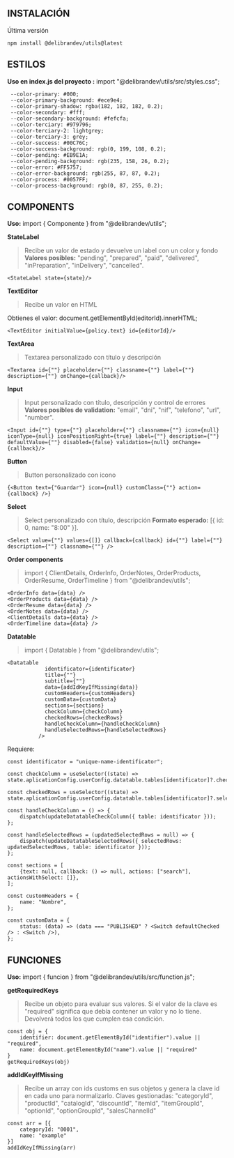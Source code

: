 ## INSTALACIÓN

Última versión

```
npm install @delibrandev/utils@latest
```

## ESTILOS

**Uso en index.js del proyecto :** import "@delibrandev/utils/src/styles.css";

```
 --color-primary: #000;
 --color-primary-background: #ece9e4;
 --color-primary-shadow: rgba(182, 182, 182, 0.2);
 --color-secondary: #fff;
 --color-secondary-background: #fefcfa;
 --color-terciary: #979796;
 --color-terciary-2: lightgrey;
 --color-terciary-3: grey;
 --color-success: #00C76C;
 --color-success-background: rgb(0, 199, 108, 0.2);
 --color-pending: #EB9E1A;
 --color-pending-background: rgb(235, 158, 26, 0.2);
 --color-error: #FF5757;
 --color-error-background: rgb(255, 87, 87, 0.2);
 --color-process: #0057FF;
 --color-process-background: rgb(0, 87, 255, 0.2);
```

## COMPONENTS

**Uso:** import { Componente } from "@delibrandev/utils";

**StateLabel**

> Recibe un valor de estado y devuelve un label con un color y fondo
> **Valores posibles:** "pending", "prepared", "paid", "delivered", "inPreparation", "inDelivery", "cancelled".

```
<StateLabel state={state}/>
```

**TextEditor**

> Recibe un valor en HTML

Obtienes el valor: document.getElementById(editorId).innerHTML;

```
<TextEditor initialValue={policy.text} id={editorId}/>
```

**TextArea**

> Textarea personalizado con título y descripción

```
<Textarea id={""} placeholder={""} classname={""} label={""} description={""} onChange={callback}/>
```

**Input**

> Input personalizado con título, descripción y control de errores
> **Valores posibles de validation:** "email", "dni", "nif", "telefono", "url", "number".

```
<Input id={""} type={""} placeholder={""} classname={""} icon={null} iconType={null} iconPositionRight={true} label={""} description={""} defaultValue={""} disabled={false} validation={null} onChange={callback}/>
```

**Button**

> Button personalizado con icono

```
{<Button text={"Guardar"} icon={null} customClass={""} action={callback} />}
```

**Select**

> Select personalizado con título, descripción
> **Formato esperado:** [{ id: 0, name: "8:00" }].

```
<Select value={""} values={[]} callback={callback} id={""} label={""} description={""} classname={""} />
```

**Order components**

> import { ClientDetails, OrderInfo, OrderNotes, OrderProducts, OrderResume, OrderTimeline } from "@delibrandev/utils";

```
<OrderInfo data={data} />
<OrderProducts data={data} />
<OrderResume data={data} />
<OrderNotes data={data} />
<ClientDetails data={data} />
<OrderTimeline data={data} />
```

**Datatable**

> import { Datatable } from "@delibrandev/utils";

```
<Datatable
            identificator={identificator}
            title={""}
            subtitle={""}
            data={addIdKeyIfMissing(data)}
            customHeaders={customHeaders}
            customData={customData}
            sections={sections}
            checkColumn={checkColumn}
            checkedRows={checkedRows}
            handleCheckColumn={handleCheckColumn}
            handleSelectedRows={handleSelectedRows}
          />
```

Requiere:

```
const identificator = "unique-name-identificator";

const checkColumn = useSelector((state) => state.aplicationConfig.userConfig.datatable.tables[identificator]?.checkColumn);

const checkedRows = useSelector((state) => state.aplicationConfig.userConfig.datatable.tables[identificator]?.selectedRows);

const handleCheckColumn = () => {
    dispatch(updateDatatableCheckColumn({ table: identificator }));
};

const handleSelectedRows = (updatedSelectedRows = null) => {
    dispatch(updateDatatableSelectedRows({ selectedRows: updatedSelectedRows, table: identificator }));
};

const sections = [
    {text: null, callback: () => null, actions: ["search"], actionsWithSelect: []},
];

const customHeaders = {
    name: "Nombre",
};

const customData = {
    status: (data) => (data === "PUBLISHED" ? <Switch defaultChecked /> : <Switch />),
};
```

## FUNCIONES

**Uso:** import { funcion } from "@delibrandev/utils/src/function.js";

**getRequiredKeys**

> Recibe un objeto para evaluar sus valores.
> Si el valor de la clave es "required" significa que debía contener un valor y no lo tiene.
> Devolverá todos los que cumplen esa condición.

```
const obj = {
    identifier: document.getElementById("identifier").value || "required",
    name: document.getElementById("name").value || "required"
}
getRequiredKeys(obj)
```

**addIdKeyIfMissing**

> Recibe un array con ids customs en sus objetos y genera la clave id en cada uno para normalizarlo.
> Claves gestionadas: "categoryId", "productId", "catalogId", "discountId", "itemId", "itemGroupId", "optionId", "optionGroupId", "salesChannelId"

```
const arr = [{
    categoryId: "0001",
    name: "example"
}]
addIdKeyIfMissing(arr)
```
